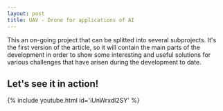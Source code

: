 ```yaml
---
layout: post
title: UAV - Drone for applications of AI
---
```

This  an on-going project that can be splitted into several subprojects. It's the first version of the article, so it will contain the main parts of the development in order to show some interesting and useful solutions for various challenges that have arisen during the development to date.

<!--more-->

##  Let's see it in action!
{% include youtube.html id='iUnWrxdl2SY' %}


